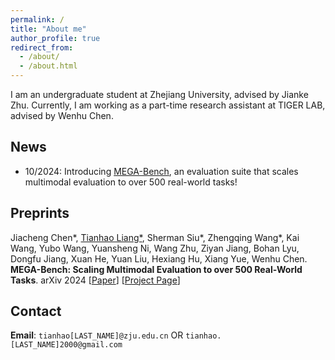 ```yaml
---
permalink: /
title: "About me"
author_profile: true
redirect_from: 
  - /about/
  - /about.html
---
```


I am an undergraduate student at Zhejiang University, advised by Jianke Zhu. Currently, I am working as a part-time research assistant at TIGER LAB, advised by Wenhu Chen.

## News 
- 10/2024: Introducing [MEGA-Bench](https://tiger-ai-lab.github.io/MEGA-Bench/), an evaluation suite that scales multimodal evaluation to over 500 real-world tasks!

## Preprints

Jiacheng Chen\*, <u>Tianhao Liang\*</u>, Sherman Siu\*, Zhengqing Wang\*, Kai Wang, Yubo Wang, Yuansheng Ni, Wang Zhu, Ziyan Jiang, Bohan Lyu, Dongfu Jiang, Xuan He, Yuan Liu, Hexiang Hu, Xiang Yue, Wenhu Chen. **MEGA-Bench: Scaling Multimodal Evaluation to over 500 Real-World Tasks**. arXiv 2024 [[Paper](https://arxiv.org/abs/2410.10563)] [[Project Page](https://tiger-ai-lab.github.io/MEGA-Bench/)]

## Contact

**Email**: `tianhao[LAST_NAME]@zju.edu.cn` OR `tianhao.[LAST_NAME]2000@gmail.com`

<!-- Feel free to contact me if you are interested in my research or want to discuss relevant research topic or potential collaborations :) -->
